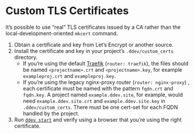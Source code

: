 # Custom TLS Certificates

It’s possible to use “real” TLS certificates issued by a CA rather than the local-development-oriented `mkcert` command.

1. Obtain a certificate and key from Let’s Encrypt or another source.
2. Install the certificate and key in your project’s `.ddev/custom_certs` directory.
   * If you’re using the default [Traefik](traefik-router.md#traefik-router) (`router: traefik`), the files should be named `<projectname>.crt` and `<projectname>.key`, for example `exampleproj.crt` and `exampleproj.key`.
   * If you’re using the legacy nginx-proxy router (`router: nginx-proxy`) , each certificate must be named with the pattern `fqdn.crt` and `fqdn.key`. A project named `example.ddev.site`, for example, would need `example.ddev.site.crt` and `example.ddev.site.key` in `.ddev/custom_certs`. There must be one cert-set for each FQDN handled by the project.
3. Run [`ddev start`](../usage/commands.md#start) and verify using a browser that you’re using the right certificate.
